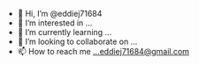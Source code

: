 - 👋 Hi, I’m @eddiej71684
- 👀 I’m interested in ...
- 🌱 I’m currently learning ...
- 💞️ I’m looking to collaborate on ...
- 📫 How to reach me ...eddiej71684@gmail.com

<!---
eddiej71684/eddiej71684 is a ✨ special ✨ repository because its `README.md` (this file) appears on your GitHub profile.
You can click the Preview link to take a look at your changes.
--->
